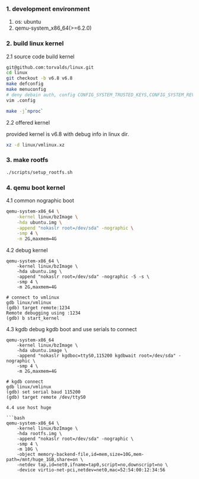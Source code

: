 ### 1. development environment

1. os: ubuntu
2. qemu-system_x86_64(>=6.2.0)

### 2. build linux kernel

2.1 source code build kernel

```bash
git@github.com:torvalds/linux.git
cd linux
git checkout -b v6.8 v6.8
make defconfig
make menuconfig
# deny debain auth, config CONFIG_SYSTEM_TRUSTED_KEYS,CONFIG_SYSTEM_REVOCATION_KEYS to ""
vim .config

make -j`nproc`
```

2.2 offered kernel

provided kernel is v6.8 with debug info in linux dir.

```bash
xz -d linux/vmlinux.xz
```

### 3. make rootfs

```bash
./scripts/setup_rootfs.sh
```

### 4. qemu boot kernel

4.1 common nographic boot
```bash
qemu-system-x86_64 \
    -kernel linux/bzImage \
    -hda ubuntu.img \
    -append "nokaslr root=/dev/sda" -nographic \
    -smp 4 \
    -m 2G,maxmem=4G
```

4.2 debug kernel

```
qemu-system-x86_64 \
    -kernel linux/bzImage \
    -hda ubuntu.img \
    -append "nokaslr root=/dev/sda" -nographic -S -s \
    -smp 4 \
    -m 2G,maxmem=4G

# connect to vmlinux
gdb linux/vmlinux
(gdb) target remote:1234
Remote debugging using :1234
(gdb) b start_kernel    
```

4.3 kgdb debug
kgdb boot and use serials to connect
```
qemu-system-x86_64
    -kernel linux/bzImage \
    -hda ubuntu.image \
    -append "nokaslr kgdboc=ttyS0,115200 kgdbwait root=/dev/sda" -nographic \
    -smp 4 \
    -m 2G,maxmem=4G

# kgdb connect
gdb linux/vmlinux  
(gdb) set serial baud 115200
(gdb) target remote /dev/ttyS0

4.4 use host huge

```bash
qemu-system-x86_64 \
    -kernel linux/bzImage \
    -hda rootfs.img \
    -append "nokaslr root=/dev/sda" -nographic \
    -smp 4 \
	-m 10G \
	-object memory-backend-file,id=mem,size=10G,mem-path=/mnt/huge_1GB,share=on \
    -netdev tap,id=net0,ifname=tap0,script=no,downscript=no \
    -device virtio-net-pci,netdev=net0,mac=52:54:00:12:34:56
```